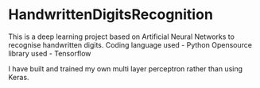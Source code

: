 # HandwrittenDigitsRecognition

This is a deep learning project based on Artificial Neural Networks to recognise handwritten digits. 
Coding language used - Python
Opensource library used - Tensorflow

I have built and trained my own multi layer perceptron rather than using Keras.
